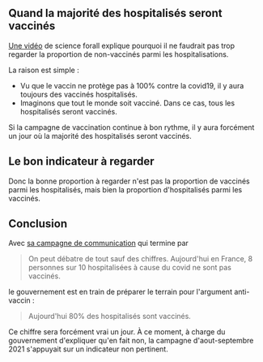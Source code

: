 
## Quand la majorité des hospitalisés seront vaccinés

[Une vidéo](https://www.youtube.com/watch?v=E8YuCjwVZLw) de science forall explique pourquoi il ne faudrait pas trop regarder la proportion de non-vaccinés parmi les hospitalisations.

La raison est simple : 

- Vu que le vaccin ne protège pas à 100% contre la covid19, il y aura toujours des vaccinés hospitalisés.
- Imaginons que tout le monde soit vacciné. Dans ce cas, tous les hospitalisés seront vaccinés.

Si la campagne de vaccination continue à bon rythme, il y aura forcément un jour où la majorité des hospitalisés seront vaccinés.

## Le bon indicateur à regarder

Donc la bonne proportion à regarder n'est pas la proportion de vaccinés parmi les hospitalisés, mais bien la proportion d'hospitalisés parmi les vaccinés.

## Conclusion

Avec [sa campagne de communication](https://youtu.be/iLi5kkTGfRo) qui termine par

> On peut débatre de tout sauf des chiffres. Aujourd'hui en France, 8 personnes sur 10 hospitalisées à cause du covid ne sont pas vaccinés.

le gouvernement est en train de préparer le terrain pour l'argument anti-vaccin :

> Aujourd'hui 80% des hospitalisés sont vaccinés.

Ce chiffre sera forcément vrai un jour. À ce moment, à charge du gouvernement d'expliquer qu'en fait non, la campagne d'aout-septembre 2021 s'appuyait sur un indicateur non pertinent.
